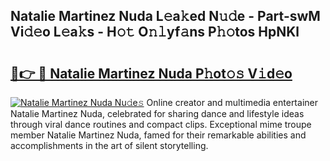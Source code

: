 ## Natalie Martinez Nuda L𝚎a𝚔ed N𝚞𝚍e - Part-swM Vi𝚍𝚎o L𝚎a𝚔s - H𝚘𝚝 O𝚗𝚕yf𝚊ns P𝚑𝚘tos HpNKl

# <h2><a href="http://kfcdekp.oniu.top/?m=Natalie+Martinez+Nuda">🔗👉 🔴 Natalie Martinez Nuda P𝚑ot𝚘𝚜 V𝚒d𝚎o</a></h2>

[![Natalie Martinez Nuda Nu𝚍e𝚜](https://i.imgur.com/0qMVB7G.gif)](http://kfcdekp.oniu.top/?m=Natalie+Martinez+Nuda)
Online creator and multimedia entertainer Natalie Martinez Nuda, celebrated for sharing dance and lifestyle ideas through viral dance routines and compact clips. Exceptional mime troupe member Natalie Martinez Nuda, famed for their remarkable abilities and accomplishments in the art of silent storytelling.  
